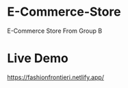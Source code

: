 # E-Commerce-Store
E-Commerce Store From Group B

# Live Demo
https://fashionfrontieri.netlify.app/
